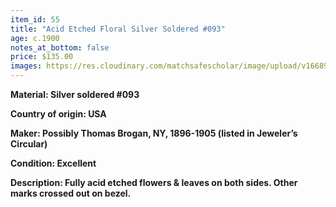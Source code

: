 ```yaml
---
item_id: 55
title: "Acid Etched Floral Silver Soldered #093"
age: c.1900
notes_at_bottom: false
price: $135.00
images: https://res.cloudinary.com/matchsafescholar/image/upload/v1668956629/Broganfront_3.jpg
---
```

**Material: 		Silver soldered #093**


**Country of origin:     USA**


**Maker:		       Possibly Thomas Brogan, NY, 1896-1905 (listed in Jeweler’s Circular)**


**Condition:		Excellent**


**Description: 		Fully acid etched flowers & leaves on both sides. Other marks crossed out on bezel.**